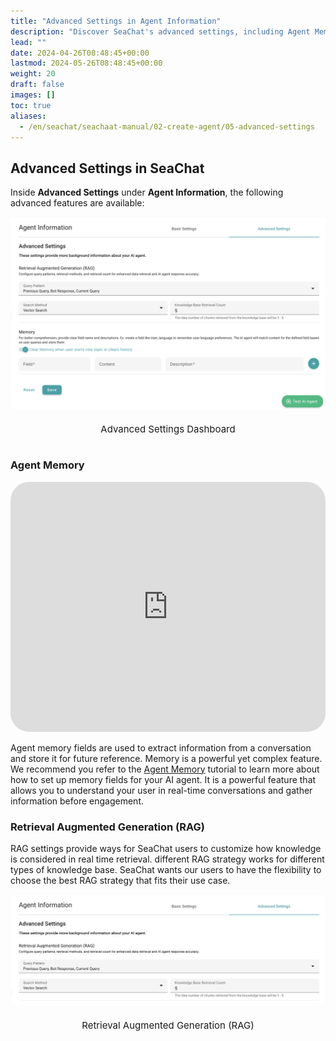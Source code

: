 ```yaml
---
title: "Advanced Settings in Agent Information"
description: "Discover SeaChat's advanced settings, including Agent Memory and Retrieval Augmented Generation (RAG). Learn how to optimize your AI agent's performance and real-time user engagement."
lead: ""
date: 2024-04-26T08:48:45+00:00
lastmod: 2024-05-26T08:48:45+00:00
weight: 20
draft: false
images: []
toc: true
aliases:
  - /en/seachat/seachaat-manual/02-create-agent/05-advanced-settings
---
```


## Advanced Settings in SeaChat

Inside **Advanced Settings** under **Agent Information**, the following advanced features are available:

<div style="display: flex; flex-direction: column; align-items: center;">
<div style="width: 100%; text-align: center; display: flex; flex-direction: column; align-items: center; justify-item: center">
    <a href="/images/seachat/en/advanced-settings/advanced-settings-dashboard.png" target="_blank">
    <img width="100%" style="border-radius: 0.4rem; cursor: zoom-in;" src="/images/seachat/en/agent-information/advanced-settings-dashboard.png" alt="image that displays the additional options in Basic Settings">
    </a>
</div>
    <p style="margin-top: 20px; font-size: 15px">Advanced Settings Dashboard</p>
</div>

### Agent Memory

  <iframe width="100%" height="400" src="https://www.youtube.com/embed/?v=Msgg3U3lW4M&list=PL8K7_LTqly44LeOocjDOpXH0svonxa0T0&index=11" title="YouTube video player" frameborder="0" allow="accelerometer; autoplay; clipboard-write; encrypted-media; gyroscope; picture-in-picture" allowfullscreen style="border-radius: 30px;"></iframe>

Agent memory fields are used to extract information from a conversation and store it for future reference. Memory is a powerful yet complex feature. We recommend you refer to the [Agent Memory](/seachat/seachat-manual/02-create-agent/03-agent-memory/) tutorial to learn more about how to set up memory fields for your AI agent. It is a powerful feature that allows you to understand your user in real-time conversations and gather information before engagement.

### Retrieval Augmented Generation (RAG)
RAG settings provide ways for SeaChat users to customize how knowledge is considered in real time retrieval. different RAG strategy works for different types of knowledge base. SeaChat wants our users to have the flexibility to choose the best RAG strategy that fits their use case.
<div style="display: flex; flex-direction: column; align-items: center;">
<div style="width: 100%; text-align: center; display: flex; flex-direction: column; align-items: center; justify-item: center">
    <a href="/images/seachat/en/advanced-settings/rag-input-fields.png" target="_blank">
    <img width="100%" style="border-radius: 0.4rem; cursor: zoom-in;" src="/images/seachat/en/agent-information/rag-input-fields.png" alt="image of the Retrieval Augmented Generation (RAG) feature in SeaChat">
    </a>
</div>
    <p style="margin-top: 20px; font-size: 15px">Retrieval Augmented Generation (RAG)</p></p>
</div>